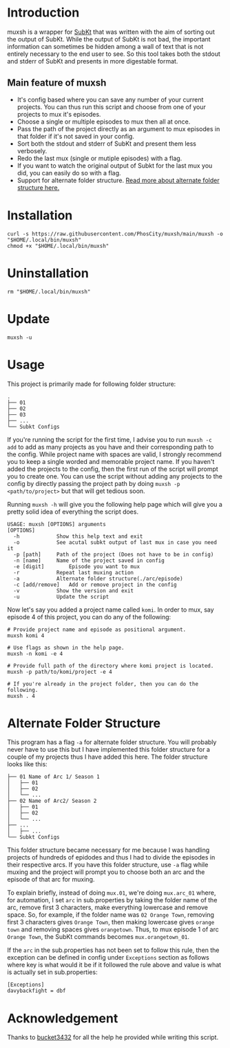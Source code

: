 # Introduction

muxsh is a wrapper for [SubKt](https://github.com/Myaamori/SubKt) that was written with the aim of sorting out the output of SubKt. While the output of SubKt is not bad, the important information can sometimes be hidden among a wall of text that is not entirely necessary to the end user to see. So this tool takes both the stdout and stderr of SubKt and presents in more digestable format.

## Main feature of muxsh

* It's config based where you can save any number of your current projects. You can thus run this script and choose from one of your projects to mux it's episodes.
* Choose a single or multiple episodes to mux then all at once.
* Pass the path of the project directly as an argument to mux episodes in that folder if it's not saved in your config.
* Sort both the stdout and stderr of SubKt and present them less verbosely.
* Redo the last mux (single or mutiple episodes) with a flag.
* If you want to watch the original output of Subkt for the last mux you did, you can easily do so with a flag.
* Support for alternate folder structure. [Read more about alternate folder structure here.](https://github.com/PhosCity/muxsh#alternate-folder-structure)

# Installation
```
curl -s https://raw.githubusercontent.com/PhosCity/muxsh/main/muxsh -o "$HOME/.local/bin/muxsh"
chmod +x "$HOME/.local/bin/muxsh"
```

# Uninstallation
```
rm "$HOME/.local/bin/muxsh"
```

# Update
```
muxsh -u
```

# Usage

This project is primarily made for following folder structure:
```
.
├── 01
├── 02
├── 03
├── ...
└── Subkt Configs
```

If you're running the script for the first time, I advise you to run `muxsh -c add` to add as many projects as you have and their corresponding path to the config. While project name with spaces are valid, I strongly recommend you to keep a single worded and memorable project name. If you haven't added the projects to the config, then the first run of the script will prompt you to create one. You can use the script without adding any projects to the config by directly passing the project path by doing `muxsh -p <path/to/project>` but that will get tedious soon.

Running `muxsh -h` will give you the following help page which will give you a pretty solid idea of everything the script does.

```
USAGE: muxsh [OPTIONS] arguments
[OPTIONS]
  -h	 		Show this help text and exit
  -o	 		See acutal subkt output of last mux in case you need it
  -p [path]		Path of the project (Does not have to be in config)
  -n [name]		Name of the project saved in config
  -e [digit]		Episode you want to mux
  -r	 		Repeat last muxing action
  -a	 		Alternate folder structure(./arc/episode)
  -c [add/remove]	Add or remove project in the config
  -v			Show the version and exit
  -u			Update the script
```

Now let's say you added a project name called `komi`. In order to mux, say episode 4 of this project, you can do any of the following:

```
# Provide project name and episode as positional argument.
muxsh komi 4

# Use flags as shown in the help page.
muxsh -n komi -e 4

# Provide full path of the directory where komi project is located.
muxsh -p path/to/komi/project -e 4

# If you're already in the project folder, then you can do the following.
muxsh . 4
```

# Alternate Folder Structure
This program has a flag `-a` for alternate folder structure. You will probably never have to use this but I have implemented this folder structure for a couple of my projects thus I have added this here. The folder structure looks like this:
```.
├── 01 Name of Arc 1/ Season 1
│   ├── 01
│   ├── 02
│   └── ...
├── 02 Name of Arc2/ Season 2
│   ├── 01
│   ├── 02
│   └── ...
├── ...
│   ├── ...
└── Subkt Configs
```
This folder structure became necessary for me because I was handling projects of hundreds of epidodes and thus I had to divide the episodes in their respective arcs. If you have this folder structure, use `-a` flag while muxing and the project will prompt you to choose both an arc and the episode of that arc for muxing.

To explain briefly, instead of doing `mux.01`, we're doing `mux.arc_01` where, for automation, I set `arc` in sub.properties by taking the folder name of the arc, remove first 3 characters, make everything lowercase and remove space. So, for example, if the folder name was `02 Orange Town`, removing first 3 characters gives `Orange Town`, then making lowercase gives `orange town` and removing spaces gives `orangetown`. Thus, to mux episode 1 of arc `Orange Town`, the SubKt commands becomes `mux.orangetown_01`.

If the `arc` in the sub.properties has not been set to follow this rule, then the exception can be defined in config under `Exceptions` section as follows where key is what would it be if it followed the rule above and value is what is actually set in sub.properties:

```
[Exceptions]
davybackfight = dbf
```


# Acknowledgement

Thanks to [bucket3432](https://github.com/bucket3432) for all the help he provided while writing this script.
